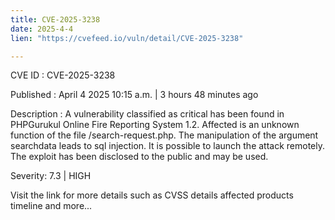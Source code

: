 ```yaml
---
title: CVE-2025-3238
date: 2025-4-4
lien: "https://cvefeed.io/vuln/detail/CVE-2025-3238"

---
```


CVE ID : CVE-2025-3238

Published :  April 4
2025
10:15 a.m. | 3 hours
48 minutes ago

Description : A vulnerability classified as critical has been found in PHPGurukul Online Fire Reporting System 1.2. Affected is an unknown function of the file /search-request.php. The manipulation of the argument searchdata leads to sql injection. It is possible to launch the attack remotely. The exploit has been disclosed to the public and may be used.

Severity: 7.3 | HIGH

Visit the link for more details
such as CVSS details
affected products
timeline
and more...

